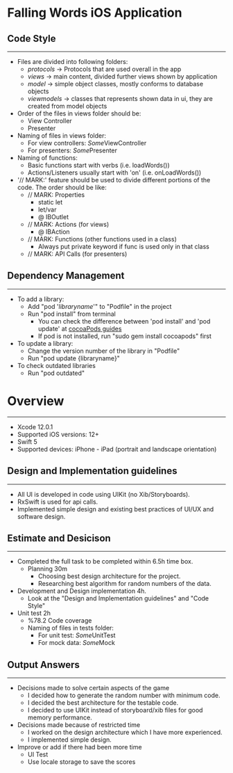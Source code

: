 # Falling Words iOS Application

## Code Style
***
+ Files are divided into following folders:
	- *protocols* -> Protocols that are used overall in the app
	- *views* -> main content, divided further views shown by application
	- *model* -> simple object classes, mostly conforms to database objects
	- *viewmodels* -> classes that represents shown data in ui, they are created from model objects 
+ Order of the files in views folder should be:
	- View Controller
	- Presenter
+ Naming of files in views folder:
	- For view controllers: *Some*ViewController
	- For presenters: *Some*Presenter
+ Naming of functions:
	- Basic functions start with verbs (i.e. loadWords())
	- Actions/Listeners usually start with 'on' (i.e. onLoadWords())
+ '// MARK:' feature should be used to divide different portions of the code. The order should be like:
	- // MARK: Properties
		+ static let
		+ let/var
		+ @ IBOutlet
	- // MARK: Actions (for views)
		+ @ IBAction
	- // MARK: Functions (other functions used in a class)
		+ Always put private keyword if func is used only in that class
	- // MARK: API Calls (for presenters)

## Dependency Management
***
+ To add a library:
	- Add "pod '_libraryname_'" to "Podfile" in the project
	- Run "pod install" from terminal
		+ You can check the difference between 'pod install' and 'pod update' at [cocoaPods guides](https://guides.cocoapods.org/using/pod-install-vs-update.html)
		+ If pod is not installed, run "sudo gem install cocoapods" first
+ To update a library:
	- Change the version number of the library in "Podfile"
	- Run "pod update {libraryname}" 
+ To check outdated libraries
 	- Run "pod outdated"

# Overview
***
+ Xcode 12.0.1
+ Supported iOS versions: 12+
+ Swift 5
+ Supported devices: iPhone - iPad (portrait and landscape orientation)

## Design and Implementation guidelines
***
+ All UI is developed in code using UIKit (no Xib/Storyboards).
+ RxSwift is used for api calls.
+ Implemented simple design and existing best practices of UI/UX and software design.

## Estimate and Desicison
***
+ Completed the full task to be completed within 6.5h time box.
	- Planning 30m
		+ Choosing best design architecture for the project.
		+ Researching best algorithm for random numbers of the data.
+ Development and Design implementation 4h.
	- Look at the "Design and Implementation guidelines" and "Code Style"
+ Unit test 2h 
 	- %78.2 Code coverage
 	- Naming of files in tests folder:
		+ For unit test: *Some*UnitTest
		+ For mock data: *Some*Mock
		
## Output Answers
***
+ Decisions made to solve certain aspects of the game
	- I decided how to generate the random number with minimum code.
	- I decided the best architecture for the testable code.
	- I decided to use UIKit instead of storyboard/xib files for good memory performance.
+ Decisions made because of restricted time
	- I worked on the design architecture which I have more experienced.
	- I implemented simple design.
+ Improve or add if there had been more time
 	- UI Test
	- Use locale storage to save the scores
